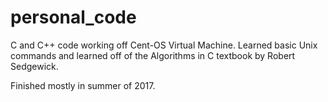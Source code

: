 # personal_code
C and C++ code working off Cent-OS Virtual Machine. 
Learned basic Unix commands and learned off of the Algorithms in C textbook by Robert Sedgewick.

Finished mostly in summer of 2017.
